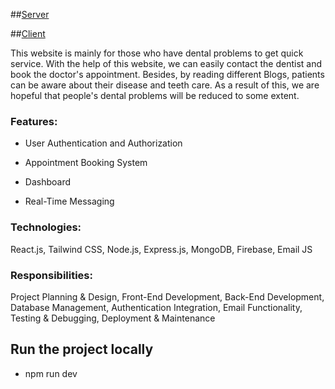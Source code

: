 ##[Server](https://teeth-care-backend.vercel.app/)

##[Client](https://teeth-care-client.vercel.app/)
  
This website is mainly for those who have dental problems to get quick
service. With the help of this website, we can easily contact the dentist and
book the doctor's appointment. Besides, by reading different Blogs, patients
can be aware about their disease and teeth care. As a result of this, we are
hopeful that people's dental problems will be reduced to some extent.

<h3 align="left">Features:</h3>

- User Authentication and Authorization
  
- Appointment Booking System
  
- Dashboard
  
- Real-Time Messaging
  
<h3 align="left">Technologies:</h3> React.js, Tailwind CSS, Node.js, Express.js, MongoDB, Firebase, Email JS

<h3 align="left">Responsibilities:</h3>
Project Planning & Design, Front-End Development, Back-End
Development, Database Management, Authentication Integration, Email Functionality, Testing &
Debugging, Deployment & Maintenance

## Run the project locally

- npm run dev
